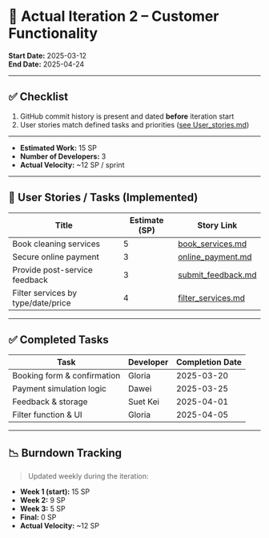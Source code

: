 # 📌 Actual Iteration 2 – Customer Functionality

**Start Date:** 2025-03-12  
**End Date:** 2025-04-24  

---

## ✅ Checklist

1. GitHub commit history is present and dated **before** iteration start  
2. User stories match defined tasks and priorities ([see User_stories.md](./User_stories.md))

---

- **Estimated Work:** 15 SP  
- **Number of Developers:** 3  
- **Actual Velocity:** ~12 SP / sprint  

---

## 🧩 User Stories / Tasks (Implemented)

| Title                               | Estimate (SP) | Story Link |
|-------------------------------------|----------------|------------|
| Book cleaning services              | 5              | [book_services.md](./user_stories/book_services.md) |
| Secure online payment               | 3              | [online_payment.md](./user_stories/online_payment.md) |
| Provide post-service feedback       | 3              | [submit_feedback.md](./user_stories/submit_feedback.md) |
| Filter services by type/date/price | 4              | [filter_services.md](./user_stories/filter_services.md) |

---

## ✅ Completed Tasks

| Task                        | Developer | Completion Date |
|-----------------------------|-----------|------------------|
| Booking form & confirmation | Gloria    | 2025-03-20       |
| Payment simulation logic    | Dawei     | 2025-03-25       |
| Feedback & storage          | Suet Kei  | 2025-04-01       |
| Filter function & UI        | Gloria    | 2025-04-05       |

---

## 📉 Burndown Tracking

> Updated weekly during the iteration:

- **Week 1 (start):** 15 SP  
- **Week 2:** 9 SP  
- **Week 3:** 5 SP  
- **Final:** 0 SP  
- **Actual Velocity:** ~12 SP
